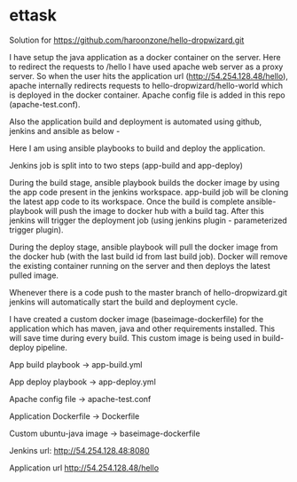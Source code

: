 # ettask


Solution for https://github.com/haroonzone/hello-dropwizard.git

I have setup the java application as a docker container on the server.
Here to redirect the requests to /hello I have used apache web server as a proxy server. So when the user hits the application
url (http://54.254.128.48/hello), apache internally redirects requests to hello-dropwizard/hello-world which is deployed in the docker container. 
Apache config file is added in this repo (apache-test.conf).


Also the application build and deployment is automated using github, jenkins and ansible as below - 

Here I am using ansible playbooks to build and deploy the application.

Jenkins job is split into to two steps (app-build and app-deploy)
 
During the build stage, ansible playbook builds the docker image by using the app code present in the jenkins workspace. app-build job will be cloning the latest app code to its workspace. Once the build is complete ansible-playbook will push the image to docker hub with a build tag. After this jenkins will trigger the deployment job (using jenkins plugin - parameterized trigger plugin).

During the deploy stage, ansible playbook will pull the docker image from the docker hub (with the last build id from last build job). Docker will remove the existing container running on the server and then deploys the latest pulled image.
     
Whenever there is a code push to the master branch of hello-dropwizard.git jenkins will automatically start the build and deployment cycle.


I have created a custom docker image (baseimage-dockerfile) for the application which has maven, java and other requirements installed. This will save time during every build. This custom image is being used in build-deploy pipeline. 


App build playbook → app-build.yml

App deploy playbook → app-deploy.yml

Apache config file → apache-test.conf

Application Dockerfile → Dockerfile

Custom ubuntu-java image →  baseimage-dockerfile

Jenkins url: http://54.254.128.48:8080

Application url http://54.254.128.48/hello

